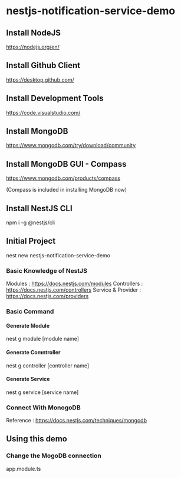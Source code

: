 # nestjs-notification-service-demo

## Install NodeJS
https://nodejs.org/en/

## Install Github Client
https://desktop.github.com/

## Install Development Tools
https://code.visualstudio.com/

## Install MongoDB
https://www.mongodb.com/try/download/community

## Install MongoDB GUI - Compass 
https://www.mongodb.com/products/compass

(Compass is included in installing MongoDB now)

## Install NestJS CLI
npm i -g @nestjs/cli

## Initial Project
nest new nestjs-notification-service-demo

### Basic Knowledge of NestJS
Modules : https://docs.nestjs.com/modules
Controllers : https://docs.nestjs.com/controllers
Service & Provider : https://docs.nestjs.com/providers

### Basic Command

#### Generate Module
nest g module [module name]

#### Generate Comntroller
nest g controller [controller name]

#### Generate Service
nest g service [service name]

### Connect With MonogoDB
Reference : https://docs.nestjs.com/techniques/mongodb


## Using this demo

### Change the MogoDB connection
app.module.ts
